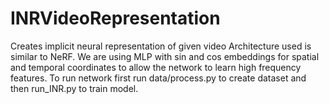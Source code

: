 # INRVideoRepresentation
Creates implicit neural representation of given video
Architecture used is similar to NeRF. We are using MLP with sin and cos embeddings for spatial and temporal coordinates
to allow the network to learn high frequency features.
To run network first run data/process.py to create dataset and then run_INR.py to train model.
